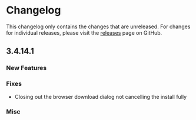 # Changelog

This changelog only contains the changes that are unreleased. For changes for individual releases, please visit the
[releases](https://github.com/ATLauncher/ATLauncher/releases) page on GitHub.

## 3.4.14.1

### New Features

### Fixes
- Closing out the browser download dialog not cancelling the install fully

### Misc
